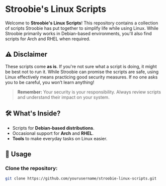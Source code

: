 # Stroobie's Linux Scripts

Welcome to **Stroobie's Linux Scripts**! This repository contains a collection of scripts Stroobie has put together to simplify life while using Linux. While Stroobie primarily works in Debian-based environments, you'll also find scripts for Arch and RHEL when required.

## ⚠️ **Disclaimer**
These scripts come **as is**. If you're not sure what a script is doing, it might be best not to run it. While Stroobie can promise the scripts are safe, using Linux effectively means practicing good security measures. If no one asks you to be careful, you won’t learn anything!

> **Remember:** Your security is your responsibility. Always review scripts and understand their impact on your system.

## 🛠️ **What's Inside?**
- Scripts for **Debian-based distributions**.
- Occasional support for **Arch** and **RHEL**.
- **Tools** to make everyday tasks on Linux easier.

## 🐧 **Usage**

### **Clone the repository:**
```bash
git clone https://github.com/yourusername/stroobie-linux-scripts.git

